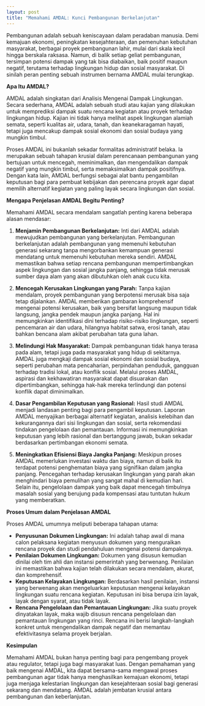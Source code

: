 ```yaml
---
layout: post
title: "Memahami AMDAL: Kunci Pembangunan Berkelanjutan"
---
```


Pembangunan adalah sebuah keniscayaan dalam peradaban manusia. Demi kemajuan ekonomi, peningkatan kesejahteraan, dan pemenuhan kebutuhan masyarakat, berbagai proyek pembangunan lahir, mulai dari skala kecil hingga berskala raksasa. Namun, di balik setiap geliat pembangunan, tersimpan potensi dampak yang tak bisa diabaikan, baik positif maupun negatif, terutama terhadap lingkungan hidup dan sosial masyarakat. Di sinilah peran penting sebuah instrumen bernama AMDAL mulai terungkap.

**Apa Itu AMDAL?**

AMDAL adalah singkatan dari Analisis Mengenai Dampak Lingkungan. Secara sederhana, AMDAL adalah sebuah studi atau kajian yang dilakukan untuk memprediksi dampak suatu rencana kegiatan atau proyek terhadap lingkungan hidup. Kajian ini tidak hanya melihat aspek lingkungan alamiah semata, seperti kualitas air, udara, tanah, dan keanekaragaman hayati, tetapi juga mencakup dampak sosial ekonomi dan sosial budaya yang mungkin timbul.

Proses AMDAL ini bukanlah sekadar formalitas administratif belaka. Ia merupakan sebuah tahapan krusial dalam perencanaan pembangunan yang bertujuan untuk mencegah, meminimalkan, dan mengendalikan dampak negatif yang mungkin timbul, serta memaksimalkan dampak positifnya. Dengan kata lain, AMDAL berfungsi sebagai alat bantu pengambilan keputusan bagi para pembuat kebijakan dan perencana proyek agar dapat memilih alternatif kegiatan yang paling layak secara lingkungan dan sosial.

**Mengapa Penjelasan AMDAL Begitu Penting?**

Memahami AMDAL secara mendalam sangatlah penting karena beberapa alasan mendasar:

1.  **Menjamin Pembangunan Berkelanjutan:** Inti dari AMDAL adalah mewujudkan pembangunan yang berkelanjutan. Pembangunan berkelanjutan adalah pembangunan yang memenuhi kebutuhan generasi sekarang tanpa mengorbankan kemampuan generasi mendatang untuk memenuhi kebutuhan mereka sendiri. AMDAL memastikan bahwa setiap rencana pembangunan mempertimbangkan aspek lingkungan dan sosial jangka panjang, sehingga tidak merusak sumber daya alam yang akan dibutuhkan oleh anak cucu kita.

2.  **Mencegah Kerusakan Lingkungan yang Parah:** Tanpa kajian mendalam, proyek pembangunan yang berpotensi merusak bisa saja tetap dijalankan. AMDAL memberikan gambaran komprehensif mengenai potensi kerusakan, baik yang bersifat langsung maupun tidak langsung, jangka pendek maupun jangka panjang. Hal ini memungkinkan identifikasi dini terhadap risiko-risiko lingkungan, seperti pencemaran air dan udara, hilangnya habitat satwa, erosi tanah, atau bahkan bencana alam akibat perubahan tata guna lahan.

3.  **Melindungi Hak Masyarakat:** Dampak pembangunan tidak hanya terasa pada alam, tetapi juga pada masyarakat yang hidup di sekitarnya. AMDAL juga mengkaji dampak sosial ekonomi dan sosial budaya, seperti perubahan mata pencaharian, perpindahan penduduk, gangguan terhadap tradisi lokal, atau konflik sosial. Melalui proses AMDAL, aspirasi dan kekhawatiran masyarakat dapat disuarakan dan dipertimbangkan, sehingga hak-hak mereka terlindungi dan potensi konflik dapat diminimalkan.

4.  **Dasar Pengambilan Keputusan yang Rasional:** Hasil studi AMDAL menjadi landasan penting bagi para pengambil keputusan. Laporan AMDAL menyajikan berbagai alternatif kegiatan, analisis kelebihan dan kekurangannya dari sisi lingkungan dan sosial, serta rekomendasi tindakan pengelolaan dan pemantauan. Informasi ini memungkinkan keputusan yang lebih rasional dan bertanggung jawab, bukan sekadar berdasarkan pertimbangan ekonomi semata.

5.  **Meningkatkan Efisiensi Biaya Jangka Panjang:** Meskipun proses AMDAL memerlukan investasi waktu dan biaya, namun di balik itu terdapat potensi penghematan biaya yang signifikan dalam jangka panjang. Pencegahan terhadap kerusakan lingkungan yang parah akan menghindari biaya pemulihan yang sangat mahal di kemudian hari. Selain itu, pengelolaan dampak yang baik dapat mencegah timbulnya masalah sosial yang berujung pada kompensasi atau tuntutan hukum yang memberatkan.

**Proses Umum dalam Penjelasan AMDAL**

Proses AMDAL umumnya meliputi beberapa tahapan utama:

*   **Penyusunan Dokumen Lingkungan:** Ini adalah tahap awal di mana calon pelaksana kegiatan menyusun dokumen yang menguraikan rencana proyek dan studi pendahuluan mengenai potensi dampaknya.
*   **Penilaian Dokumen Lingkungan:** Dokumen yang disusun kemudian dinilai oleh tim ahli dan instansi pemerintah yang berwenang. Penilaian ini memastikan bahwa kajian telah dilakukan secara mendalam, akurat, dan komprehensif.
*   **Keputusan Kelayakan Lingkungan:** Berdasarkan hasil penilaian, instansi yang berwenang akan mengeluarkan keputusan mengenai kelayakan lingkungan suatu rencana kegiatan. Keputusan ini bisa berupa izin layak, layak dengan syarat, atau tidak layak.
*   **Rencana Pengelolaan dan Pemantauan Lingkungan:** Jika suatu proyek dinyatakan layak, maka wajib disusun rencana pengelolaan dan pemantauan lingkungan yang rinci. Rencana ini berisi langkah-langkah konkret untuk mengendalikan dampak negatif dan memantau efektivitasnya selama proyek berjalan.

**Kesimpulan**

Memahami AMDAL bukan hanya penting bagi para pengembang proyek atau regulator, tetapi juga bagi masyarakat luas. Dengan pemahaman yang baik mengenai AMDAL, kita dapat bersama-sama mengawal proses pembangunan agar tidak hanya menghasilkan kemajuan ekonomi, tetapi juga menjaga kelestarian lingkungan dan kesejahteraan sosial bagi generasi sekarang dan mendatang. AMDAL adalah jembatan krusial antara pembangunan dan keberlanjutan.
